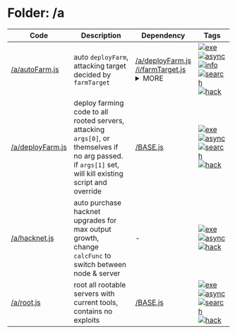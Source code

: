 # Folder: /a
Code|Description|Dependency|Tags
-|-|-|-
[/a/autoFarm.js](./autoFarm.js)|auto `deployFarm`, attacking target decided by `farmTarget`|[/a/deployFarm.js](./deployFarm.js)<br>[/i/farmTarget.js](../i/farmTarget.js)<details><summary>MORE</summary>[/BASE.js](../BASE.js)<br>[/i/route.js](../i/route.js)</details>|[![exe](https://img.shields.io/badge/-exe-gold)](#exe)[![async](https://img.shields.io/badge/-async-black)](#async)[![info](https://img.shields.io/badge/-info-cyan)](#info)[![search](https://img.shields.io/badge/-search-blue)](#search)[![hack](https://img.shields.io/badge/-hack-green)](#hack)
[/a/deployFarm.js](./deployFarm.js)|deploy farming code to all rooted servers, attacking `args[0]`, or themselves if no arg passed.<br>if `args[1]` set, will kill existing script and override|[/BASE.js](../BASE.js)|[![exe](https://img.shields.io/badge/-exe-gold)](#exe)[![async](https://img.shields.io/badge/-async-black)](#async)[![search](https://img.shields.io/badge/-search-blue)](#search)[![hack](https://img.shields.io/badge/-hack-green)](#hack)
[/a/hacknet.js](./hacknet.js)|auto purchase hacknet upgrades for max output growth,<br>change `calcFunc` to switch between node & server|-|[![exe](https://img.shields.io/badge/-exe-gold)](#exe)[![async](https://img.shields.io/badge/-async-black)](#async)[![hack](https://img.shields.io/badge/-hack-green)](#hack)
[/a/root.js](./root.js)|root all rootable servers with current tools,<br>contains no exploits|[/BASE.js](../BASE.js)|[![exe](https://img.shields.io/badge/-exe-gold)](#exe)[![async](https://img.shields.io/badge/-async-black)](#async)[![search](https://img.shields.io/badge/-search-blue)](#search)[![hack](https://img.shields.io/badge/-hack-green)](#hack)
